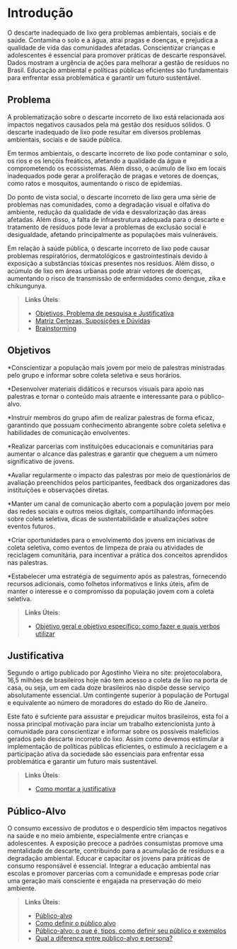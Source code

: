 # Introdução

O descarte inadequado de lixo gera problemas ambientais, sociais e de saúde. Contamina o solo e a água, atrai pragas e doenças, e prejudica a qualidade de vida das comunidades afetadas. Conscientizar crianças e adolescentes é essencial para promover práticas de descarte responsável. Dados mostram a urgência de ações para melhorar a gestão de resíduos no Brasil. Educação ambiental e políticas públicas eficientes são fundamentais para enfrentar essa problemática e garantir um futuro sustentável.

## Problema

A problematização sobre o descarte incorreto de lixo está relacionada aos impactos negativos causados pela má gestão dos resíduos sólidos. O descarte inadequado de lixo pode resultar em diversos problemas ambientais, sociais e de saúde pública.

Em termos ambientais, o descarte incorreto de lixo pode contaminar o solo, os rios e os lençóis freáticos, afetando a qualidade da água e comprometendo os ecossistemas. Além disso, o acúmulo de lixo em locais inadequados pode gerar a proliferação de pragas e vetores de doenças, como ratos e mosquitos, aumentando o risco de epidemias.

Do ponto de vista social, o descarte incorreto de lixo gera uma série de problemas nas comunidades, como a degradação visual e olfativa do ambiente, redução da qualidade de vida e desvalorização das áreas afetadas. Além disso, a falta de infraestrutura adequada para o descarte e tratamento de resíduos pode levar a problemas de exclusão social e desigualdade, afetando principalmente as populações mais vulneráveis.

Em relação à saúde pública, o descarte incorreto de lixo pode causar problemas respiratórios, dermatológicos e gastrointestinais devido à exposição a substâncias tóxicas presentes nos resíduos. Além disso, o acúmulo de lixo em áreas urbanas pode atrair vetores de doenças, aumentando o risco de transmissão de enfermidades como dengue, zika e chikungunya.

> **Links Úteis**:
> - [Objetivos, Problema de pesquisa e Justificativa](https://medium.com/@versioparole/objetivos-problema-de-pesquisa-e-justificativa-c98c8233b9c3)
> - [Matriz Certezas, Suposições e Dúvidas](https://medium.com/educa%C3%A7%C3%A3o-fora-da-caixa/matriz-certezas-suposi%C3%A7%C3%B5es-e-d%C3%BAvidas-fa2263633655)
> - [Brainstorming](https://www.euax.com.br/2018/09/brainstorming/)

## Objetivos
*Conscientizar a população mais jovem por meio de palestras ministradas pelo grupo e informar sobre coleta seletiva e seus horários.

*Desenvolver materiais didáticos e recursos visuais para apoio nas palestras e tornar o conteúdo mais atraente e interessante para o público-alvo.

*Instruir membros do grupo afim de realizar palestras de forma eficaz, garantindo que possuam conhecimento abrangente sobre coleta seletiva e habilidades de comunicação envolventes.

*Realizar parcerias com instituições educacionais e comunitárias para aumentar o alcance das palestras e garantir que cheguem a um número significativo de jovens.

*Avaliar regularmente o impacto das palestras por meio de questionários de avaliação preenchidos pelos participantes, feedback dos organizadores das instituições e observações diretas.

*Manter um canal de comunicação aberto com a população jovem por meio das redes sociais e outros meios digitais, compartilhando informações sobre coleta seletiva, dicas de sustentabilidade e atualizações sobre eventos futuros.

*Criar oportunidades para o envolvimento dos jovens em iniciativas de coleta seletiva, como eventos de limpeza de praia ou atividades de reciclagem comunitária, para incentivar a prática dos conceitos aprendidos nas palestras.

*Estabelecer uma estratégia de seguimento após as palestras, fornecendo recursos adicionais, como folhetos informativos e links úteis, afim de manter o interesse e o compromisso da população jovem com a coleta seletiva.

 
> **Links Úteis**:
> - [Objetivo geral e objetivo específico: como fazer e quais verbos utilizar](https://blog.mettzer.com/diferenca-entre-objetivo-geral-e-objetivo-especifico/)

## Justificativa

Segundo o artigo publicado por Agostinho Vieira no site: projetocolabora, 16,5 milhões de brasileiros hoje não tem acesso a coleta de lixo na porta de casa, ou seja, um em cada doze brasileiros não dispõe desse serviço absolutamente essencial. Um contingente superior à população de Portugal e equivalente ao número de moradores do estado do Rio de Janeiro. 

Este fato é sufciente para assustar e prejudicar muitos brasileiros, esta foi a nossa principal motivação para inciar um trabalho extencionista junto à comunidade para conscientizar e informar sobre os possíveis malefícios gerados pelo descarte incorreto do lixo.
Assim como devemos estimular a implementação de políticas públicas eficientes, o estímulo à reciclagem e a participação ativa da sociedade são essenciais para enfrentar essa problemática e garantir um futuro mais sustentável.


> **Links Úteis**:
> - [Como montar a justificativa](https://guiadamonografia.com.br/como-montar-justificativa-do-tcc/)

## Público-Alvo

O consumo excessivo de produtos e o desperdício têm impactos negativos na saúde e no meio ambiente, especialmente entre crianças e adolescentes. A exposição precoce a padrões consumistas promove uma mentalidade de descarte, contribuindo para a acumulação de resíduos e a degradação ambiental. Educar e capacitar os jovens para práticas de consumo responsável é essencial. Integrar a educação ambiental nas escolas e promover parcerias com a comunidade e empresas pode criar uma geração mais consciente e engajada na preservação do meio ambiente.

> **Links Úteis**:
> - [Público-alvo](https://blog.hotmart.com/pt-br/publico-alvo/)
> - [Como definir o público alvo](https://exame.com/pme/5-dicas-essenciais-para-definir-o-publico-alvo-do-seu-negocio/)
> - [Público-alvo: o que é, tipos, como definir seu público e exemplos](https://klickpages.com.br/blog/publico-alvo-o-que-e/)
> - [Qual a diferença entre público-alvo e persona?](https://rockcontent.com/blog/diferenca-publico-alvo-e-persona/)
